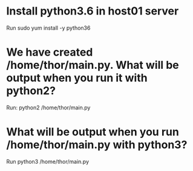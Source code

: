 # Install python3.6 in host01 server

Run sudo yum install -y python36

# We have created /home/thor/main.py. What will be output when you run it with python2?

Run: python2 /home/thor/main.py

# What will be output when you run /home/thor/main.py with python3?

Run python3 /home/thor/main.py

